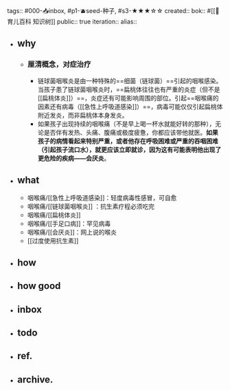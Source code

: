 tags:: #000-📥inbox, #p1-🫐seed-种子, #s3-★★★☆☆ 
created:: 
bok:: #[[🎋 育儿百科 知识树]]
public:: true
iteration::
alias::

- ## why
	- ### 厘清概念，对症治疗
		- 链球菌咽喉炎是由一种特殊的==细菌（链球菌）==引起的咽喉感染。当孩子患了链球菌咽喉炎时，==扁桃体往往也有严重的炎症（但不是[[扁桃体炎]]）==，炎症还有可能影响周围的部位。引起==咽喉痛的因素还有病毒（[[急性上呼吸道感染]]）==，病毒可能仅仅引起扁桃体附近发炎，而非扁桃体本身发炎。
		- 如果孩子出现持续的咽喉痛（不是早上喝一杯水就能好转的那种），无论是否伴有发热、头痛、腹痛或极度疲惫，你都应该带他就医。**如果孩子的病情看起来特别严重，或者他存在呼吸困难或严重的吞咽困难（引起孩子流口水），就更应该立即就诊，因为这有可能表明他出现了更危险的疾病——会厌炎**。
- ## what
	- 咽喉痛/[[急性上呼吸道感染]]：轻度病毒性感冒，可自愈
	- 咽喉痛/[[链球菌咽喉炎]] ：抗生素疗程必须吃完
	- 咽喉痛/[[扁桃体炎]]
	- 咽喉痛/[[手足口病]]：罕见病毒
	- 咽喉痛/[[会厌炎]]：网上说的喉炎
	- [[过度使用抗生素]]
- ## how
- ## how good
- ## inbox
- ## todo
- ## ref.
- ## archive.